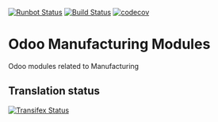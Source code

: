 [![Runbot Status](https://runbot.odoo-community.org/runbot/badge/flat/129/13.0.svg)](https://runbot.odoo-community.org/runbot/repo/github-com-oca-manufacture-129)
[![Build Status](https://travis-ci.org/OCA/manufacture.svg?branch=13.0)](https://travis-ci.org/OCA/manufacture)
[![codecov](https://codecov.io/gh/OCA/manufacture/branch/13.0/graph/badge.svg)](https://codecov.io/gh/OCA/manufacture)

Odoo Manufacturing Modules
==========================

Odoo modules related to Manufacturing



Translation status
------------------

[![Transifex Status](https://www.transifex.com/projects/p/OCA-manufacture-13-0/chart/image_png)](https://www.transifex.com/projects/p/OCA-manufacture-13-0)
